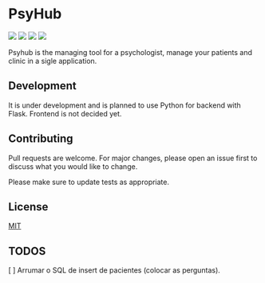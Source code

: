 # PsyHub

![](https://img.shields.io/github/license/antunesdq/PsyHub)
![](https://img.shields.io/github/last-commit/antunesdq/PsyHub)
![](https://img.shields.io/github/v/release/antunesdq/PsyHub)
![](https://img.shields.io/github/commit-activity/y/antunesdq/PsyHub)

Psyhub is the managing tool for a psychologist, manage your patients and clinic in a sigle application.

## Development

It is under development and is planned to use Python for backend with Flask. Frontend is not decided yet.

## Contributing
Pull requests are welcome. For major changes, please open an issue first to discuss what you would like to change.

Please make sure to update tests as appropriate.

## License
[MIT](https://choosealicense.com/licenses/mit/)


## TODOS
[ ] Arrumar o SQL de insert de pacientes (colocar as perguntas).
